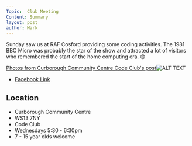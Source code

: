 ```yaml
---
Topic:  Club Meeting
Content: Summary
layout: post
author: Mark
---
```

Sunday saw us at RAF Cosford providing some coding activities. The 1981 BBC Micro was probably the star of the show and attracted a lot of visitors who remembered the start of the home computing era. 😊

[Photos from Curborough Community Centre Code Club's post](https://www.facebook.com/720665616418529/posts/767816035036820)![ALT TEXT](https://scontent.fbhx6-1.fna.fbcdn.net/v/t39.30808-6/353447754_767816105036813_6590245260006161544_n.jpg?stp=cp1_dst-jpg_p720x720&_nc_cat=106&ccb=1-7&_nc_sid=5614bc&_nc_ohc=nwBApVSR6LAAX8GCYCF&_nc_ht=scontent.fbhx6-1.fna&edm=AKK4YLsEAAAA&oh=00_AfAzhRGJbFQmbB2IqmTnZ3WWf5qxQ8slkP8L8VJNGkqiqQ&oe=652BBD86)

* [Facebook Link](https://www.facebook.com/720665616418529/posts/767816035036820)

## Location

* Curborough Community Centre
* WS13 7NY
* Code Club
* Wednesdays 5:30 - 6:30pm
* 7 - 15 year olds welcome

